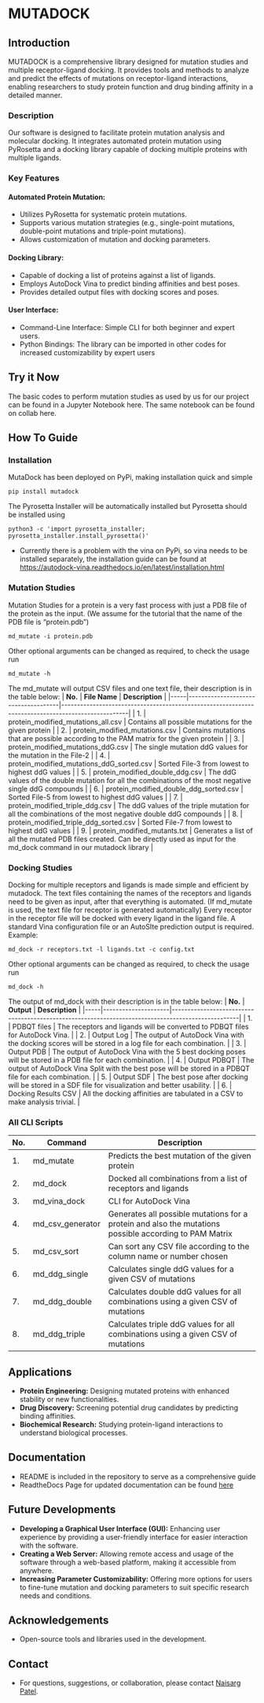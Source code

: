 # MUTADOCK

## Introduction
MUTADOCK is a comprehensive library designed for mutation studies and multiple receptor-ligand docking. It provides tools and methods to analyze and predict the effects of mutations on receptor-ligand interactions, enabling researchers to study protein function and drug binding affinity in a detailed manner.

### Description
Our software is designed to facilitate protein mutation analysis and molecular docking. It integrates automated protein mutation using PyRosetta and a docking library capable of docking multiple proteins with multiple ligands. 

### Key Features
#### Automated Protein Mutation:
- Utilizes PyRosetta for systematic protein mutations.
- Supports various mutation strategies (e.g., single-point mutations, double-point mutations and triple-point mutations).
- Allows customization of mutation and docking parameters.
#### Docking Library:
- Capable of docking a list of proteins against a list of ligands.
- Employs AutoDock Vina to predict binding affinities and best poses.
- Provides detailed output files with docking scores and poses.
#### User Interface:
- Command-Line Interface: Simple CLI for both beginner and expert users.
- Python Bindings: The library can be imported in other codes for increased customizability by expert users


## Try it Now
The basic codes to perform mutation studies as used by us for our project can be found in a Jupyter Notebook here. The same notebook can be found on collab here.

## How To Guide

### Installation
MutaDock has been deployed on PyPi, making installation quick and simple
```
pip install mutadock
```

The Pyrosetta Installer will be automatically installed but Pyrosetta should be installed using
```
python3 -c 'import pyrosetta_installer; pyrosetta_installer.install_pyrosetta()'
```

- Currently there is a problem with the vina on PyPi, so vina needs to be installed separately, the installation guide can be found at https://autodock-vina.readthedocs.io/en/latest/installation.html


### Mutation Studies
Mutation Studies for a protein is a very fast process with just a PDB file of the protein as the input. (We assume for the tutorial that the name of the PDB file is “protein.pdb”)

```
md_mutate -i protein.pdb
```

Other optional arguments can be changed as required, to check the usage run 
```
md_mutate -h
```

The md_mutate will output CSV files and one text file, their description is in the table below:
| **No.** | **File Name**                           | **Description**                                                                                       |
|-----|-------------------------------------|---------------------------------------------------------------------------------------------------|
| 1.  | protein_modified_mutations_all.csv  | Contains all possible mutations for the given protein                                             |
| 2.  | protein_modified_mutations.csv      | Contains mutations that are possible according to the PAM matrix for the given protein            |
| 3.  | protein_modified_mutations_ddG.csv  | The single mutation ddG values for the mutation in the File-2                                      |
| 4.  | protein_modified_mutations_ddG_sorted.csv | Sorted File-3 from lowest to highest ddG values                                               |
| 5.  | protein_modified_double_ddg.csv     | The ddG values of the double mutation for all the combinations of the most negative single ddG compounds |
| 6.  | protein_modified_double_ddg_sorted.csv | Sorted File-5 from lowest to highest ddG values                                               |
| 7.  | protein_modified_triple_ddg.csv     | The ddG values of the triple mutation for all the combinations of the most negative double ddG compounds |
| 8.  | protein_modified_triple_ddg_sorted.csv | Sorted File-7 from lowest to highest ddG values                                               |
| 9.  | protein_modified_mutants.txt        | Generates a list of all the mutated PDB files created. Can be directly used as input for the md_dock command in our mutadock library |


### Docking Studies
Docking for multiple receptors and ligands is made simple and efficient by mutadock. The text files containing the names of the receptors and ligands need to be given as input, after that everything is automated. (If md_mutate is used, the text file for receptor is generated automatically)
Every receptor in the receptor file will be docked with every ligand in the ligand file. A standard Vina configuration file or an AutoSIte prediction output is required.
Example:
```
md_dock -r receptors.txt -l ligands.txt -c config.txt
```
Other optional arguments can be changed as required, to check the usage run 
```
md_dock -h
```
The output of md_dock with their description is in the table below:
| **No.** | **Output**              | **Description**                                                                                       |
|-----|---------------------|---------------------------------------------------------------------------------------------------|
| 1.  | PDBQT files         | The receptors and ligands will be converted to PDBQT files for AutoDock Vina.                     |
| 2.  | Output Log          | The output of AutoDock Vina with the docking scores will be stored in a log file for each combination. |
| 3.  | Output PDB          | The output of AutoDock Vina with the 5 best docking poses will be stored in a PDB file for each combination. |
| 4.  | Output PDBQT        | The output of AutoDock Vina Split with the best pose will be stored in a PDBQT file for each combination. |
| 5.  | Output SDF          | The best pose after docking will be stored in a SDF file for visualization and better usability.  |
| 6.  | Docking Results CSV | All the docking affinities are tabulated in a CSV to make analysis trivial.                       |


### All CLI Scripts
| **No.** | **Command**            | **Description**                                                                           |
|-----|--------------------|---------------------------------------------------------------------------------------|
| 1.  | md_mutate          | Predicts the best mutation of the given protein                                       |
| 2.  | md_dock            | Docked all combinations from a list of receptors and ligands                          |
| 3.  | md_vina_dock       | CLI for AutoDock Vina                                                                 |
| 4.  | md_csv_generator   | Generates all possible mutations for a protein and also the mutations possible according to PAM Matrix |
| 5.  | md_csv_sort        | Can sort any CSV file according to the column name or number chosen                   |
| 6.  | md_ddg_single      | Calculates single ddG values for a given CSV of mutations                             |
| 7.  | md_ddg_double      | Calculates double ddG values for all combinations using a given CSV of mutations      |
| 8.  | md_ddg_triple      | Calculates triple ddG values for all combinations using a given CSV of mutations      |


## Applications
- **Protein Engineering:** Designing mutated proteins with enhanced stability or new functionalities.
- **Drug Discovery:** Screening potential drug candidates by predicting binding affinities.
- **Biochemical Research:** Studying protein-ligand interactions to understand biological processes.


## Documentation
- README is included in the repository to serve as a comprehensive guide
- ReadtheDocs Page for updated documentation can be found [here](https://mutadock.readthedocs.io/en/latest/#)


## Future Developments
- **Developing a Graphical User Interface (GUI):** Enhancing user experience by providing a user-friendly interface for easier interaction with the software.
- **Creating a Web Server:** Allowing remote access and usage of the software through a web-based platform, making it accessible from anywhere.
- **Increasing Parameter Customizability:** Offering more options for users to fine-tune mutation and docking parameters to suit specific research needs and conditions.


## Acknowledgements
- Open-source tools and libraries used in the development.


## Contact
- For questions, suggestions, or collaboration, please contact [Naisarg Patel](naisarg.patel14@hotmail.com).
